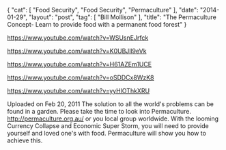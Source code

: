 {
   "cat": [
      "Food Security",
      "Food Security",
      "Permaculture"
   ],
   "date": "2014-01-29",
   "layout": "post",
   "tag": [
      "Bill Mollison"
   ],
   "title": "The Permaculture Concept- Learn to provide food with a permanent food forest"
}

https://www.youtube.com/watch?v=WSUsnEJrfck

https://www.youtube.com/watch?v=K0UBJll9eVk

https://www.youtube.com/watch?v=H61AZEm1UCE

https://www.youtube.com/watch?v=oSDDCx8WzK8

https://www.youtube.com/watch?v=yyHlOThkXRU

Uploaded on Feb 20, 2011
The solution to all the world's problems can be found in a garden. Please take the time to look into Permaculture. http://permaculture.org.au/ or you local group worldwide. With the looming Currency Collapse and Economic Super Storm, you will need to provide yourself and loved one's with food. Permaculture will show you how to achieve this.